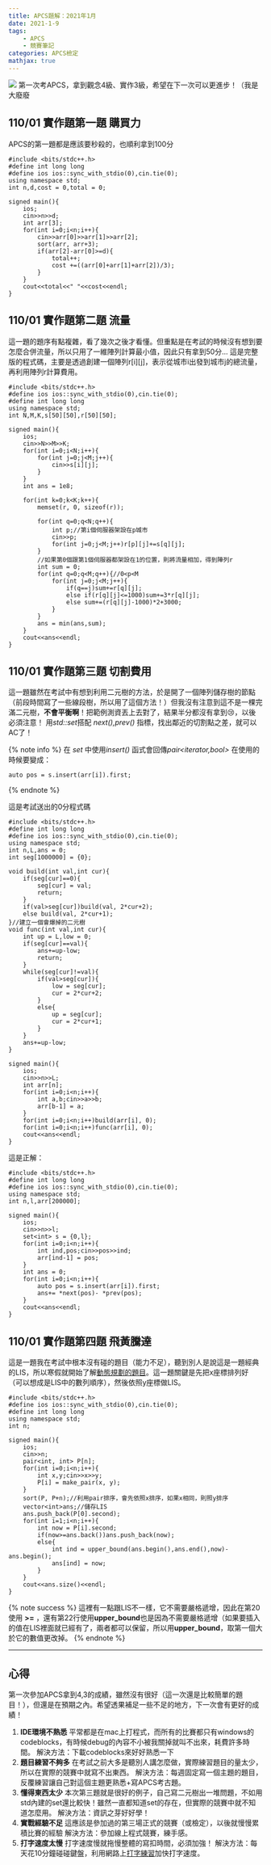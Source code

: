 ```yaml
---
title: APCS題解：2021年1月
date: 2021-1-9
tags: 
    - APCS
    - 競賽筆記
categories: APCS檢定
mathjax: true
---
```



![](https://i.imgur.com/YAk4Riy.png)
第一次考APCS，拿到觀念4級、實作3級，希望在下一次可以更進步！（我是大廢廢

## 110/01 實作題第一題 購買力

APCS的第一題都是應該要秒殺的，也順利拿到100分
<!--more-->

```cpp=
#include <bits/stdc++.h>
#define int long long
#define ios ios::sync_with_stdio(0),cin.tie(0);
using namespace std;
int n,d,cost = 0,total = 0;

signed main(){ 
    ios;
    cin>>n>>d;
    int arr[3];
    for(int i=0;i<n;i++){
        cin>>arr[0]>>arr[1]>>arr[2];
        sort(arr, arr+3);
        if(arr[2]-arr[0]>=d){
            total++;
            cost +=((arr[0]+arr[1]+arr[2])/3);
        }
    }
    cout<<total<<" "<<cost<<endl;
}
```

## 110/01 實作題第二題 流量

這一題的題序有點複雜，看了幾次之後才看懂。但重點是在考試的時候沒有想到要怎麼合併流量，所以只用了一維陣列計算最小值，因此只有拿到50分...
這是完整版的程式碼，主要是透過創建一個陣列r[i][j]，表示從城市i出發到城市j的總流量，再利用陣列r計算費用。

```cpp=
#include <bits/stdc++.h>
#define ios ios::sync_with_stdio(0),cin.tie(0);
#define int long long
using namespace std;
int N,M,K,s[50][50],r[50][50];

signed main(){
    ios;
    cin>>N>>M>>K;
    for(int i=0;i<N;i++){
        for(int j=0;j<M;j++){
            cin>>s[i][j];
        }
    }
    int ans = 1e8;
    
    for(int k=0;k<K;k++){
        memset(r, 0, sizeof(r));
        
        for(int q=0;q<N;q++){
            int p;//第i個伺服器架設在p城市
            cin>>p;
            for(int j=0;j<M;j++)r[p][j]+=s[q][j];
        }
        //如果第0個跟第1個伺服器都架設在1的位置，則將流量相加，得到陣列r
        int sum = 0;
        for(int q=0;q<M;q++){//0<p<M
            for(int j=0;j<M;j++){
                if(q==j)sum+=r[q][j];
                else if(r[q][j]<=1000)sum+=3*r[q][j];
                else sum+=(r[q][j]-1000)*2+3000;
            }
        }
        ans = min(ans,sum);
    }
    cout<<ans<<endl;
}
```

## 110/01 實作題第三題 切割費用

這一題雖然在考試中有想到利用二元樹的方法，於是開了一個陣列儲存樹的節點（前段時間寫了一些線段樹，所以用了這個方法！）但我沒有注意到這不是一棵完滿二元樹，**不會平衡啊**！把範例測資丟上去對了，結果半分都沒有拿到:cry:，以後必須注意！
用*std::set*搭配 *next(),prev()* 指標，找出鄰近的切割點之差，就可以AC了！

{% note info %}
在 *set* 中使用*insert()* 函式會回傳*pair<iterator,bool>* 在使用的時候要變成：

```cpp=
auto pos = s.insert(arr[i]).first;
```

{% endnote %}

這是考試送出的0分程式碼

```cpp=
#include <bits/stdc++.h>
#define int long long
#define ios ios::sync_with_stdio(0),cin.tie(0);
using namespace std;
int n,L,ans = 0;
int seg[1000000] = {0};

void build(int val,int cur){
    if(seg[cur]==0){
        seg[cur] = val;
        return;
    }
    if(val>seg[cur])build(val, 2*cur+2);
    else build(val, 2*cur+1);
}//建立一個會爆掉的二元樹
void func(int val,int cur){
    int up = L,low = 0;
    if(seg[cur]==val){
        ans+=up-low;
        return;
    }
    while(seg[cur]!=val){
        if(val>seg[cur]){
            low = seg[cur];
            cur = 2*cur+2;
        }
        else{
            up = seg[cur];
            cur = 2*cur+1;
        }
    }
    ans+=up-low;
}

signed main(){
    ios;    
    cin>>n>>L;
    int arr[n];
    for(int i=0;i<n;i++){
        int a,b;cin>>a>>b;
        arr[b-1] = a;
    }
    for(int i=0;i<n;i++)build(arr[i], 0);
    for(int i=0;i<n;i++)func(arr[i], 0);
    cout<<ans<<endl;
}
```

這是正解：

```cpp=
#include <bits/stdc++.h>
#define int long long
#define ios ios::sync_with_stdio(0),cin.tie(0);
using namespace std;
int n,l,arr[200000];

signed main(){
    ios;
    cin>>n>>l;
    set<int> s = {0,l};
    for(int i=0;i<n;i++){
        int ind,pos;cin>>pos>>ind;
        arr[ind-1] = pos;
    }
    int ans = 0;
    for(int i=0;i<n;i++){
        auto pos = s.insert(arr[i]).first;
        ans+= *next(pos)- *prev(pos);
    }
    cout<<ans<<endl;
}
```

## 110/01 實作題第四題 飛黃騰達

這是一題我在考試中根本沒有碰的題目（能力不足），聽到別人是說這是一題經典的LIS，所以寒假就開始了解[動態規劃的題目](https://peienwu.com/dp2)。這一題關鍵是先把x座標排列好（可以想成是LIS中的數列順序），然後依照y座標做LIS。

```cpp=
#include <bits/stdc++.h>
#define ios ios::sync_with_stdio(0),cin.tie(0);
#define int long long
using namespace std;
int n;

signed main(){
    ios;
    cin>>n;
    pair<int, int> P[n];
    for(int i=0;i<n;i++){
        int x,y;cin>>x>>y;
        P[i] = make_pair(x, y);
    }
    sort(P, P+n);//利用pair排序，會先依照x排序，如果x相同，則照y排序
    vector<int>ans;//儲存LIS
    ans.push_back(P[0].second);
    for(int i=1;i<n;i++){
        int now = P[i].second;
        if(now>=ans.back())ans.push_back(now);
        else{
            int ind = upper_bound(ans.begin(),ans.end(),now)-ans.begin();
            ans[ind] = now;
        }
    }
    cout<<ans.size()<<endl;
}
```

{% note success %}
這裡有一點跟LIS不一樣，它不需要嚴格遞增，因此在第20使用 **>=** ，還有第22行使用**upper_bound**也是因為不需要嚴格遞增（如果要插入的值在LIS裡面就已經有了，兩者都可以保留，所以用**upper_bound**，取第一個大於它的數值更改掉。
{% endnote %}

---

## 心得

第一次參加APCS拿到4,3的成績，雖然沒有很好（這一次還是比較簡單的題目！），但還是在預期之內。希望透果補足一些不足的地方，下一次會有更好的成績！

1. **IDE環境不熟悉**
    平常都是在mac上打程式，而所有的比賽都只有windows的codeblocks，有時候debug的內容不小被我關掉就叫不出來，耗費許多時間。
    解決方法：下載codeblocks來好好熟悉一下
2. **題目練習不夠多**
在考試之前大多是聽別人講怎麼做，實際練習題目的量太少，所以在實際的競賽中就寫不出東西。
解決方法：每週固定寫一個主題的題目，反覆練習讓自己對這個主題更熟悉+寫APCS考古題。
3. **懂得東西太少**
    本次第三題就是很好的例子，自己寫二元樹出一堆問題，不如用std內建的set還比較快！雖然一直都知道set的存在，但實際的競賽中就不知道怎麼用。
    解決方法：資訊之芽好好學！
4. **實戰經驗不足**
    這應該是參加過的第三場正式的競賽（或檢定），以後就慢慢累積比賽的經驗
    解決方法：參加線上程式競賽，練手感。
5. **打字速度太慢**
    打字速度慢就拖慢整體的寫扣時間，必須加強！
    解決方法：每天花10分鐘碰碰鍵盤，利用網路上[打字練習](https://typing.io/lessons)加快打字速度。
